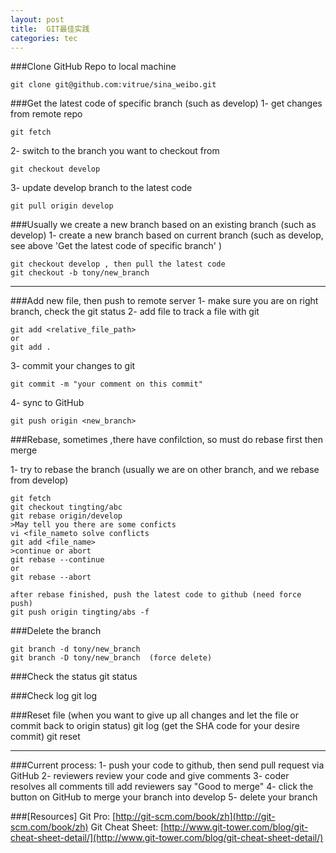 ```yaml
---
layout: post
title:  GIT最佳实践
categories: tec
---
```


 
###Clone GitHub Repo to local machine

    git clone git@github.com:vitrue/sina_weibo.git

###Get the latest code of specific branch (such as develop)
1- get changes from remote repo

    git fetch

2- switch to the branch you want to checkout from

    git checkout develop

3- update develop branch to the latest code

    git pull origin develop

###Usually we create a new branch based on an existing branch (such as develop)
1- create a new branch based on current branch (such as develop, see above 'Get the latest code of specific branch' )

    git checkout develop , then pull the latest code
    git checkout -b tony/new_branch
    

----------
    

###Add new file, then push to remote server
1- make sure you are on right branch, check the git status
2- add file to track a file with git 

    git add <relative_file_path>
    or
    git add .

3- commit your changes to git

    git commit -m "your comment on this commit"

4- sync to GitHub

    git push origin <new_branch>

###Rebase, sometimes ,there have confilction, so must do rebase first then merge

1- try to rebase the branch (usually we are on other branch, and we rebase from develop)

    git fetch
    git checkout tingting/abc
    git rebase origin/develop
    >May tell you there are some conficts
    vi <file_nameto solve conflicts
    git add <file_name>
    >continue or abort
    git rebase --continue
    or
    git rebase --abort
    
    after rebase finished, push the latest code to github (need force push)
    git push origin tingting/abs -f


###Delete the branch

    git branch -d tony/new_branch
    git branch -D tony/new_branch  (force delete)

###Check the status
    git status

###Check log
    git log

###Reset file (when you want to give up all changes and let the file or commit back to origin status)
    git log  (get the SHA code for your desire commit)
    git reset <SHA code>

----------

###Current process:
    1- push your code to github, then send pull request via GitHub
    2- reviewers review your code and give comments
    3- coder resolves all comments till add reviewers say "Good to merge"
    4- click the button on GitHub to merge your branch into develop
    5- delete your branch

###[Resources]
Git Pro: [http://git-scm.com/book/zh](http://git-scm.com/book/zh)
Git Cheat Sheet: [http://www.git-tower.com/blog/git-cheat-sheet-detail/](http://www.git-tower.com/blog/git-cheat-sheet-detail/)
